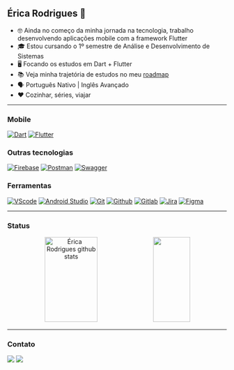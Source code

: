 ## Érica Rodrigues 👋

- 🤓 Ainda no começo da minha jornada na tecnologia, trabalho desenvolvendo aplicações mobile com a framework Flutter
- 🎓 Estou cursando o 1º semestre de Análise e Desenvolvimento de Sistemas
- 🖥️ Focando os estudos em Dart + Flutter
- 📚 Veja minha trajetória de estudos no meu [roadmap](https://github.com/ericarodrigs/roadmap)
- 🗣️ Português Nativo | Inglês Avançado
- ❤️ Cozinhar, séries, viajar

---

### Mobile

[![Dart](https://img.shields.io/badge/Dart-0175C2?style=for-the-badge&logo=dart&logoColor=white)](https://dart.dev/)
[![Flutter](https://img.shields.io/badge/Flutter-02569B?style=for-the-badge&logo=flutter&logoColor=white)](https://flutter.dev/)

### Outras tecnologias

[![Firebase](https://img.shields.io/badge/-Firebase-FFCA28?style=for-the-badge&logo=firebase&logoColor=272b33)](https://firebase.google.com/)
[![Postman](https://img.shields.io/badge/Postman-FF6C37?style=for-the-badge&logo=postman&logoColor=white)](https://www.postman.com/)
[![Swagger](https://img.shields.io/badge/Swagger-85EA2D?style=for-the-badge&logo=swagger&logoColor=white)](https://swagger.io/)

### Ferramentas

[![VScode](https://img.shields.io/badge/VSCode-0078D4?style=for-the-badge&logo=visual%20studio%20code&logoColor=white)](https://code.visualstudio.com/)
[![Android Studio](https://img.shields.io/badge/AndroidStudio-4EDF90?style=for-the-badge&logo=android%20studio&logoColor=white)](https://developer.android.com/studio?gclid=Cj0KCQjwocShBhCOARIsAFVYq0jI-UgCnGKjjVbzUvQNBUuNr_9NAfFeI8P2SrzfX96VzaT_N_3RX0QaAqeBEALw_wcB&gclsrc=aw.ds)
[![Git](https://img.shields.io/badge/Git-E34F26?style=for-the-badge&logo=git&logoColor=white)](https://git-scm.com/)
[![Github](https://img.shields.io/badge/Github-121212?style=for-the-badge&logo=github&logoColor=white)](https://github.com/)
[![Gitlab](https://img.shields.io/badge/GitLab-E24329?style=for-the-badge&logo=gitlab&logoColor=white)](https://gitlab.com/)
[![Jira](https://img.shields.io/badge/Jira-0052CC?style=for-the-badge&logo=Jira&logoColor=white)](https://www.atlassian.com/software/jira)
[![Figma](https://img.shields.io/badge/Figma-F24E1E?style=for-the-badge&logo=figma&logoColor=white)](https://www.figma.com/)

---

### Status

<div align="center" >  
  <img width="49%" height="195px" src="https://github-readme-stats.vercel.app/api?username=ericarodrigs&show_icons=true&count_private=true&hide_border=true&title_color=FFC800&icon_color=00D7D7&text_color=00D7D7&bg_color=0d1117" alt="Érica Rodrigues github stats" /> 
  <img width="41%" height="195px" src="https://github-readme-stats.vercel.app/api/top-langs/?username=ericarodrigs&layout=compact&hide_border=true&title_color=FFC800&text_color=00bfbf&bg_color=0d1117&langs_count=4" />
</div>

---

### Contato

<p align="left">
  <a target="_blank" href="https://www.linkedin.com/in/ericarodrigs/" alt="Linkedin">
    <img src="https://img.shields.io/badge/LinkedIn-0077B5?style=for-the-badge&logo=linkedin&logoColor=white" target="_blank"></a>
  <a target="_blank" href="mailto:ericamrodrigs@gmail.com" alt="E-mail">
    <img src="https://img.shields.io/badge/Gmail-D14836?style=for-the-badge&logo=gmail&logoColor=white" target="_blank"></a>
</p>
